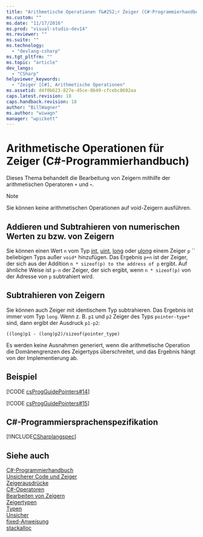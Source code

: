 ```yaml
---
title: "Arithmetische Operationen f&#252;r Zeiger (C#-Programmierhandbuch) | Microsoft Docs"
ms.custom: ""
ms.date: "11/17/2016"
ms.prod: "visual-studio-dev14"
ms.reviewer: ""
ms.suite: ""
ms.technology: 
  - "devlang-csharp"
ms.tgt_pltfrm: ""
ms.topic: "article"
dev_langs: 
  - "CSharp"
helpviewer_keywords: 
  - "Zeiger [C#], Arithmetische Operationen"
ms.assetid: d4f0b623-827e-45ce-8649-cfcebc8692aa
caps.latest.revision: 18
caps.handback.revision: 18
author: "BillWagner"
ms.author: "wiwagn"
manager: "wpickett"
---
```

# Arithmetische Operationen f&#252;r Zeiger (C#-Programmierhandbuch)
Dieses Thema behandelt die Bearbeitung von Zeigern mithilfe der arithmetischen Operatoren `+` und **\-**.  
  
> [!NOTE]
>  Sie können keine arithmetischen Operationen auf void\-Zeigern ausführen.  
  
## Addieren und Subtrahieren von numerischen Werten zu bzw. von Zeigern  
 Sie können einen Wert `n` vom Typ [int](../../../csharp/language-reference/keywords/int.md), [uint](../../../csharp/language-reference/keywords/uint.md), [long](../../../csharp/language-reference/keywords/long.md) oder [ulong](../../../csharp/language-reference/keywords/ulong.md) einem Zeiger `p` `` beliebigen Typs außer `void*` hinzufügen.  Das Ergebnis `p+n` ist der Zeiger, der sich aus der Addition `n * sizeof(p) to the address of p` ergibt.  Auf ähnliche Weise ist `p-n` der Zeiger, der sich ergibt, wenn `n * sizeof(p)` von der Adresse von `p` subtrahiert wird.  
  
## Subtrahieren von Zeigern  
 Sie können auch Zeiger mit identischem Typ subtrahieren.  Das Ergebnis ist immer vom Typ `long`.  Wenn z. B. `p1` und `p2` Zeiger des Typs `pointer-type*` sind, dann ergibt der Ausdruck `p1-p2`:  
  
 `((long)p1 - (long)p2)/sizeof(pointer_type)`  
  
 Es werden keine Ausnahmen generiert, wenn die arithmetische Operation die Domänengrenzen des Zeigertyps überschreitet, und das Ergebnis hängt von der Implementierung ab.  
  
## Beispiel  
 [!CODE [csProgGuidePointers#14](../CodeSnippet/VS_Snippets_VBCSharp/csProgGuidePointers#14)]  
  
 [!CODE [csProgGuidePointers#15](../CodeSnippet/VS_Snippets_VBCSharp/csProgGuidePointers#15)]  
  
## C\#\-Programmiersprachenspezifikation  
 [!INCLUDE[CSharplangspec](../../../csharp/language-reference/keywords/includes/csharplangspec_md.md)]  
  
## Siehe auch  
 [C\#\-Programmierhandbuch](../../../csharp/programming-guide/index.md)   
 [Unsicherer Code und Zeiger](../../../csharp/programming-guide/unsafe-code-pointers/index.md)   
 [Zeigerausdrücke](../../../csharp/programming-guide/unsafe-code-pointers/pointer-expressions.md)   
 [C\#\-Operatoren](../../../csharp/language-reference/operators/index.md)   
 [Bearbeiten von Zeigern](../../../csharp/programming-guide/unsafe-code-pointers/manipulating-pointers.md)   
 [Zeigertypen](../../../csharp/programming-guide/unsafe-code-pointers/pointer-types.md)   
 [Typen](../../../csharp/language-reference/keywords/types.md)   
 [Unsicher](../../../csharp/language-reference/keywords/unsafe.md)   
 [fixed\-Anweisung](../../../csharp/language-reference/keywords/fixed-statement.md)   
 [stackalloc](../../../csharp/language-reference/keywords/stackalloc.md)